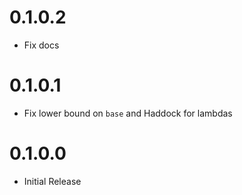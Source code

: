 # 0.1.0.2

- Fix docs

# 0.1.0.1

- Fix lower bound on `base` and Haddock for lambdas

# 0.1.0.0

- Initial Release
